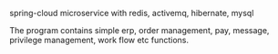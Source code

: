 spring-cloud microservice with redis, activemq, hibernate, mysql

The program contains simple erp, order management, pay, message, privilege management, work flow etc functions.